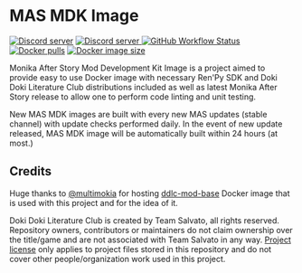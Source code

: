 # MAS MDK Image
[![Discord server](https://discordapp.com/api/guilds/970747033071804426/widget.png?style=shield)][6]
<a href="">
    <img alt="Discord server" src="">
  </a>
[![GitHub Workflow Status](https://img.shields.io/github/workflow/status/friends-of-monika/mas-mdk-image/Build%20Docker%20image%20on%20push)][5]
[![Docker pulls](https://img.shields.io/docker/pulls/friendsofmonika/mas-mdk)][4]
[![Docker image size](https://img.shields.io/docker/image-size/friendsofmonika/mas-mdk/latest)][4]

Monika After Story Mod Development Kit Image is a project aimed to provide easy
to use Docker image with necessary Ren'Py SDK and Doki Doki Literature Club
distributions included as well as latest Monika After Story release to allow one
to perform code linting and unit testing.

New MAS MDK images are built with every new MAS updates (stable channel) with
update checks performed daily. In the event of new update released, MAS MDK
image will be automatically built within 24 hours (at most.)

## Credits

Huge thanks to [@multimokia][1] for hosting [ddlc-mod-base][2] Docker image that
is used with this project and for the idea of it.

Doki Doki Literature Club is created by Team Salvato, all rights reserved.
Repository owners, contributors or maintainers do not claim ownership over the
title/game and are not associated with Team Salvato in any way. [Project license][3]
only applies to project files stored in this repository and do not cover other
people/organization work used in this project.


[1]: https://github.com/multimokia
[2]: https://hub.docker.com/r/multimokia/ddlc-mod-base
[3]: https://github.com/Friends-of-Monika/mas-mdk-image/blob/master/license.txt
[4]: https://hub.docker.com/repository/docker/friendsofmonika/mas-mdk
[5]: https://github.com/Friends-of-Monika/mas-mdk-image/actions/workflows/push-build.yml
[6]: https://mon.icu/discord